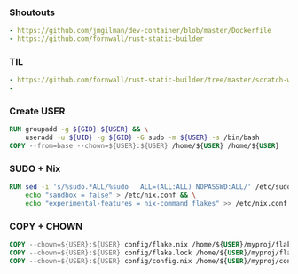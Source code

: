 ### Shoutouts
```yaml
- https://github.com/jmgilman/dev-container/blob/master/Dockerfile
- https://github.com/fornwall/rust-static-builder
```

### TIL
```yaml
- https://github.com/fornwall/rust-static-builder/tree/master/scratch-with-certificates
- 
```

### Create USER
```Dockerfile
RUN groupadd -g ${GID} ${USER} && \
    useradd -u ${UID} -g ${GID} -G sudo -m ${USER} -s /bin/bash
COPY --from=base --chown=${USER}:${USER} /home/${USER} /home/${USER}
```

### SUDO + Nix
```Dockerfile
RUN sed -i 's/%sudo.*ALL/%sudo   ALL=(ALL:ALL) NOPASSWD:ALL/' /etc/sudoers && \
    echo "sandbox = false" > /etc/nix.conf && \
    echo "experimental-features = nix-command flakes" >> /etc/nix.conf
```

### COPY + CHOWN
```Dockerfile
COPY --chown=${USER}:${USER} config/flake.nix /home/${USER}/myproj/flake.nix
COPY --chown=${USER}:${USER} config/flake.lock /home/${USER}/myproj/flake.lock
COPY --chown=${USER}:${USER} config/config.nix /home/${USER}/myproj/config.nix
```


